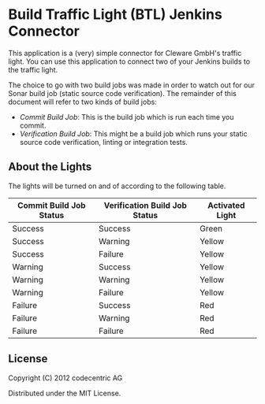 # Build Traffic Light (BTL) Jenkins Connector

This application is a (very) simple connector for Cleware GmbH's traffic light. You can use this application to connect two of your Jenkins builds to the traffic light.

The choice to go with two build jobs was made in order to watch out for our Sonar build job (static source code verification). The remainder of this document will refer to two kinds of build jobs:

 - *Commit Build Job*: This is the build job which is run each time you commit.
 - *Verification Build Job*: This might be a build job which runs your static source code verification, linting or integration tests.

## About the Lights

The lights will be turned on and of according to the following table.

<table>
  <thead>
    <tr>
      <th>Commit Build Job Status</th>
      <th>Verification Build Job Status</th>
      <th>Activated Light</th>
    </tr>
  </thead>
  <tbody>
    <tr>
      <td>Success</td>
      <td>Success</td>
      <td>Green</td>
    </tr>
    <tr>
      <td>Success</td>
      <td>Warning</td>
      <td>Yellow</td>
    </tr>
    <tr>
      <td>Success</td>
      <td>Failure</td>
      <td>Yellow</td>
    </tr>
    <tr>
      <td>Warning</td>
      <td>Success</td>
      <td>Yellow</td>
    </tr>
    <tr>
      <td>Warning</td>
      <td>Warning</td>
      <td>Yellow</td>
    </tr>
    <tr>
      <td>Warning</td>
      <td>Failure</td>
      <td>Yellow</td>
    </tr>
    <tr>
      <td>Failure</td>
      <td>Success</td>
      <td>Red</td>
    </tr>
    <tr>
      <td>Failure</td>
      <td>Warning</td>
      <td>Red</td>
    </tr>
    <tr>
      <td>Failure</td>
      <td>Failure</td>
      <td>Red</td>
    </tr>
  </tbody>
</table>

## License

Copyright (C) 2012 codecentric AG

Distributed under the MIT License.
